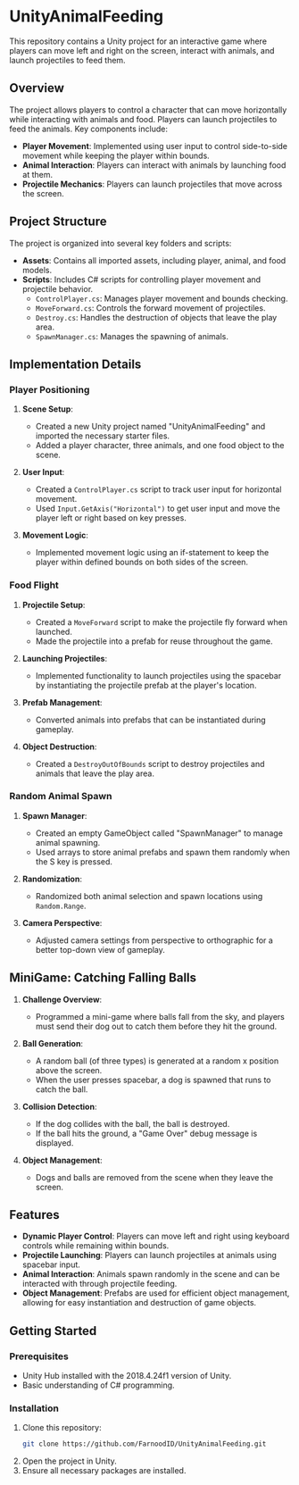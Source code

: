 # UnityAnimalFeeding

This repository contains a Unity project for an interactive game where players can move left and right on the screen, interact with animals, and launch projectiles to feed them.

## Overview

The project allows players to control a character that can move horizontally while interacting with animals and food. Players can launch projectiles to feed the animals. Key components include:

- **Player Movement**: Implemented using user input to control side-to-side movement while keeping the player within bounds.
- **Animal Interaction**: Players can interact with animals by launching food at them.
- **Projectile Mechanics**: Players can launch projectiles that move across the screen.

## Project Structure

The project is organized into several key folders and scripts:

- **Assets**: Contains all imported assets, including player, animal, and food models.
- **Scripts**: Includes C# scripts for controlling player movement and projectile behavior.
  - `ControlPlayer.cs`: Manages player movement and bounds checking.
  - `MoveForward.cs`: Controls the forward movement of projectiles.
  - `Destroy.cs`: Handles the destruction of objects that leave the play area.
  - `SpawnManager.cs`: Manages the spawning of animals.

## Implementation Details

### Player Positioning

1. **Scene Setup**:
   - Created a new Unity project named "UnityAnimalFeeding" and imported the necessary starter files.
   - Added a player character, three animals, and one food object to the scene.

2. **User Input**:
   - Created a `ControlPlayer.cs` script to track user input for horizontal movement.
   - Used `Input.GetAxis("Horizontal")` to get user input and move the player left or right based on key presses.

3. **Movement Logic**:
   - Implemented movement logic using an if-statement to keep the player within defined bounds on both sides of the screen.


### Food Flight

1. **Projectile Setup**:
   - Created a `MoveForward` script to make the projectile fly forward when launched.
   - Made the projectile into a prefab for reuse throughout the game.

2. **Launching Projectiles**:
   - Implemented functionality to launch projectiles using the spacebar by instantiating the projectile prefab at the player's location.

3. **Prefab Management**:
   - Converted animals into prefabs that can be instantiated during gameplay.

4. **Object Destruction**:
   - Created a `DestroyOutOfBounds` script to destroy projectiles and animals that leave the play area.

### Random Animal Spawn

1. **Spawn Manager**:
   - Created an empty GameObject called "SpawnManager" to manage animal spawning.
   - Used arrays to store animal prefabs and spawn them randomly when the S key is pressed.

2. **Randomization**:
   - Randomized both animal selection and spawn locations using `Random.Range`.

3. **Camera Perspective**:
   - Adjusted camera settings from perspective to orthographic for a better top-down view of gameplay.

## MiniGame: Catching Falling Balls

1. **Challenge Overview**:
   - Programmed a mini-game where balls fall from the sky, and players must send their dog out to catch them before they hit the ground.

2. **Ball Generation**:
   - A random ball (of three types) is generated at a random x position above the screen.
   - When the user presses spacebar, a dog is spawned that runs to catch the ball.

3. **Collision Detection**:
   - If the dog collides with the ball, the ball is destroyed.
   - If the ball hits the ground, a "Game Over" debug message is displayed.

4. **Object Management**:
   - Dogs and balls are removed from the scene when they leave the screen.


## Features

- **Dynamic Player Control**: Players can move left and right using keyboard controls while remaining within bounds.
- **Projectile Launching**: Players can launch projectiles at animals using spacebar input.
- **Animal Interaction**: Animals spawn randomly in the scene and can be interacted with through projectile feeding.
- **Object Management**: Prefabs are used for efficient object management, allowing for easy instantiation and destruction of game objects.

## Getting Started

### Prerequisites
- Unity Hub installed with the 2018.4.24f1 version of Unity.
- Basic understanding of C# programming.

### Installation
1. Clone this repository:
   ```bash
   git clone https://github.com/FarnoodID/UnityAnimalFeeding.git
   ```
2. Open the project in Unity.
3. Ensure all necessary packages are installed.

